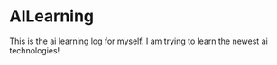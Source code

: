 # AILearning

This is the ai learning log for myself. I am trying to learn the newest ai technologies!
